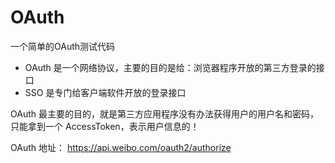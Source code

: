 # OAuth
一个简单的OAuth测试代码

* OAuth 是一个网络协议，主要的目的是给：浏览器程序开放的第三方登录的接口
* SSO 是专门给客户端软件开放的登录接口

OAuth 最主要的目的，就是第三方应用程序没有办法获得用户的用户名和密码，只能拿到一个 AccessToken，表示用户信息的！

OAuth 地址： https://api.weibo.com/oauth2/authorize